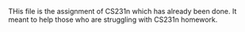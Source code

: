 THis file is the assignment of CS231n which has already been done.
It meant to help those who are struggling with CS231n homework.
